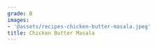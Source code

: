 ```yaml
---
grade: B
images:
- '@assets/recipes-chicken-butter-masala.jpeg'
title: Chicken Butter Masala
---
```

